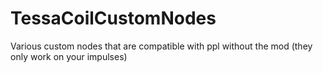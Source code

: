 # TessaCoilCustomNodes
Various custom nodes that are compatible with ppl without the mod (they only work on your impulses)
